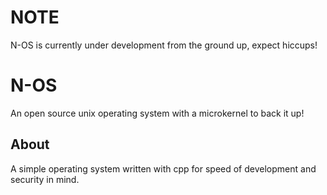 # NOTE
N-OS is currently under development from the ground up, expect hiccups!

# N-OS
An open source unix operating system with a microkernel to back it up!

## About
A simple operating system written with cpp for speed of development and security in mind.
